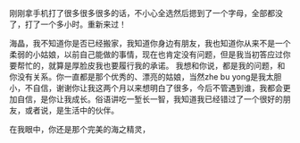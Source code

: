 刚刚拿手机打了很多很多很多的话，不小心全选然后摁到了一个字母，全部都没了，打了一个多小时。重新来过！

海晶，我不知道你是否已经搬家，我知道你身边有朋友，我也知道你从来不是一个柔弱的小姑娘，以前自己能做的事情，现在也肯定没有问题，但是我当初答应过你要帮忙的，就算是厚脸皮我也要履行我的承诺。
我想和你说，都是我的问题，和你没有关系。你一直都是那个优秀的、漂亮的姑娘，当然zhe bu yong是我太胆小，不自信，谢谢你让我这两个月以来想明白了很多，今后不管遇到谁，我都会更加自信，是你让我成长。俗语讲吃一堑长一智，我知道我已经错过了一个很好的朋友，或者说，是生活中的伙伴。

在我眼中，你还是那个完美的海之精灵，